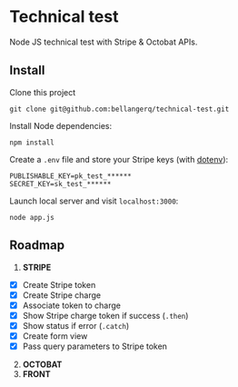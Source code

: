 # Technical test

Node JS technical test with Stripe & Octobat APIs.

## Install

Clone this project

```
git clone git@github.com:bellangerq/technical-test.git
```

Install Node dependencies:

```
npm install
```

Create a `.env` file and store your Stripe keys (with [dotenv](https://github.com/motdotla/dotenv)):

```
PUBLISHABLE_KEY=pk_test_******
SECRET_KEY=sk_test_******

```
Launch local server and visit `localhost:3000`:

```
node app.js
```

## Roadmap

1. **STRIPE**
  - [x] Create Stripe token
  - [x] Create Stripe charge
  - [x] Associate token to charge
  - [x] Show Stripe charge token if success (`.then`)
  - [x] Show status if error (`.catch`)
  - [x] Create form view
  - [x] Pass query parameters to Stripe token
2. **OCTOBAT**
3. **FRONT**
